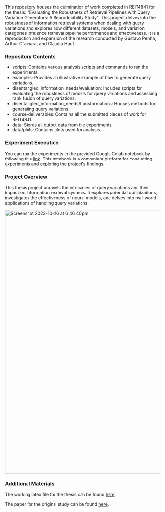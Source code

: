 This repository houses the culmination of work completed in REIT4841 for the thesis: "Evaluating the Robustness of Retrieval Pipelines with Query Variation Generators: A Reproducibility Study". This project delves into the robustness of information retrieval systems when dealing with query variations and explores how different datasets, models, and variation categories influence retrieval pipeline performance and effectiveness. It is a reproduction and expansion of the research conducted by Gustavo Penha, Arthur Cˆamara, and Claudia Hauf.

### Repository Contents
- scripts: Contains various analysis scripts and commands to run the experiments.
- examples: Provides an illustrative example of how to generate query variations.
- disentangled_information_needs/evaluation: Includes scripts for evaluating the robustness of models for query variations and assessing rank fusion of query variations.
- disentangled_information_needs/transformations: Houses methods for generating query variations.
- course-deliverables: Contains all the submitted pieces of work for REIT4841.
- data: Stores all output data from the experiments.
- data/plots: Contains plots used for analysis.

### Experiment Execution
You can run the experiments in the provided Google Colab notebook by following this [link](https://colab.research.google.com/drive/1pJT8DozUycLehTD37Xz9a01-AWVp9Fid?usp=sharing). This notebook is a convenient platform for conducting experiments and exploring the project's findings.

### Project Overview
This thesis project unravels the intricacies of query variations and their impact on information retrieval systems. It explores potential optimizations, investigates the effectiveness of neural models, and delves into real-world applications of handling query variations.

<img width="857" alt="Screenshot 2023-10-26 at 6 46 40 pm" src="https://github.com/krista-b/reit4841/assets/99629116/36c344b4-3ff4-4314-b16d-a1a1bbb3af13">

### Additional Materials
The working latex file for the thesis can be found [here](https://github.com/krista-bradshaw/thesis-document).

The paper for the original study can be found [here](https://arxiv.org/pdf/2111.13057.pdf). 

